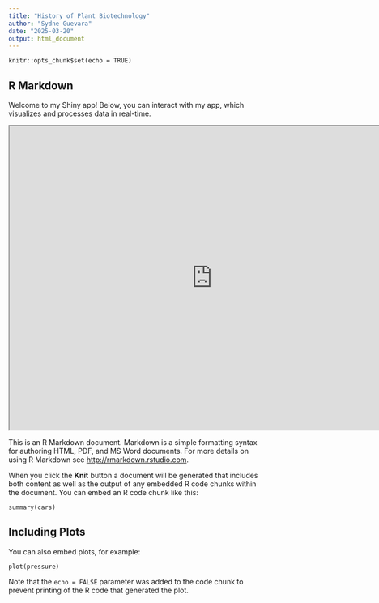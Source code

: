 ```yaml
---
title: "History of Plant Biotechnology"
author: "Sydne Guevara"
date: "2025-03-20"
output: html_document
---
```


```{r setup, include=FALSE}
knitr::opts_chunk$set(echo = TRUE)
```

## R Markdown
Welcome to my Shiny app! Below, you can interact with my app, which visualizes and processes data in real-time.

<iframe src="https://yourapp.shinyapps.io" width="800" height="600"></iframe>



This is an R Markdown document. Markdown is a simple formatting syntax for authoring HTML, PDF, and MS Word documents. For more details on using R Markdown see <http://rmarkdown.rstudio.com>.

When you click the **Knit** button a document will be generated that includes both content as well as the output of any embedded R code chunks within the document. You can embed an R code chunk like this:

```{r cars}
summary(cars)
```

## Including Plots

You can also embed plots, for example:

```{r pressure, echo=FALSE}
plot(pressure)
```

Note that the `echo = FALSE` parameter was added to the code chunk to prevent printing of the R code that generated the plot.
